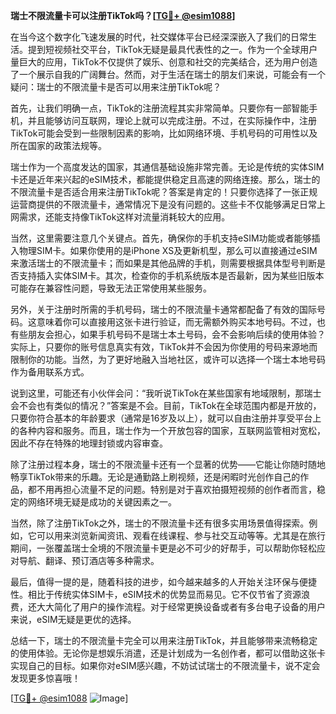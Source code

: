 **瑞士不限流量卡可以注册TikTok吗？[[TG💪+ @esim1088](https://t.me/s/esim1088)]**

在当今这个数字化飞速发展的时代，社交媒体平台已经深深嵌入了我们的日常生活。提到短视频社交平台，TikTok无疑是最具代表性的之一。作为一个全球用户量巨大的应用，TikTok不仅提供了娱乐、创意和社交的完美结合，还为用户创造了一个展示自我的广阔舞台。然而，对于生活在瑞士的朋友们来说，可能会有一个疑问：瑞士的不限流量卡是否可以用来注册TikTok呢？

首先，让我们明确一点，TikTok的注册流程其实非常简单。只要你有一部智能手机，并且能够访问互联网，理论上就可以完成注册。不过，在实际操作中，注册TikTok可能会受到一些限制因素的影响，比如网络环境、手机号码的可用性以及所在国家的政策法规等。

瑞士作为一个高度发达的国家，其通信基础设施非常完善。无论是传统的实体SIM卡还是近年来兴起的eSIM技术，都能提供稳定且高速的网络连接。那么，瑞士的不限流量卡是否适合用来注册TikTok呢？答案是肯定的！只要你选择了一张正规运营商提供的不限流量卡，通常情况下是没有问题的。这些卡不仅能够满足日常上网需求，还能支持像TikTok这样对流量消耗较大的应用。

当然，这里需要注意几个关键点。首先，确保你的手机支持eSIM功能或者能够插入物理SIM卡。如果你使用的是iPhone XS及更新机型，那么可以直接通过eSIM来激活瑞士的不限流量卡；而如果是其他品牌的手机，则需要根据具体型号判断是否支持插入实体SIM卡。其次，检查你的手机系统版本是否最新，因为某些旧版本可能存在兼容性问题，导致无法正常使用某些服务。

另外，关于注册时所需的手机号码，瑞士的不限流量卡通常都配备了有效的国际号码。这意味着你可以直接用这张卡进行验证，而无需额外购买本地号码。不过，也有些朋友会担心，如果手机号码不是瑞士本土号码，会不会影响后续的使用体验？实际上，只要你的账号信息真实有效，TikTok并不会因为你使用的号码来源地而限制你的功能。当然，为了更好地融入当地社区，或许可以选择一个瑞士本地号码作为备用联系方式。

说到这里，可能还有小伙伴会问：“我听说TikTok在某些国家有地域限制，那瑞士会不会也有类似的情况？”答案是不会。目前，TikTok在全球范围内都是开放的，只要你符合基本的年龄要求（通常是16岁及以上），就可以自由注册并享受平台上的各种内容和服务。而且，瑞士作为一个开放包容的国家，互联网监管相对宽松，因此不存在特殊的地理封锁或内容审查。

除了注册过程本身，瑞士的不限流量卡还有一个显著的优势——它能让你随时随地畅享TikTok带来的乐趣。无论是通勤路上刷视频，还是闲暇时光创作自己的作品，都不用再担心流量不足的问题。特别是对于喜欢拍摄短视频的创作者而言，稳定的网络环境无疑是成功的关键因素之一。

当然，除了注册TikTok之外，瑞士的不限流量卡还有很多实用场景值得探索。例如，它可以用来浏览新闻资讯、观看在线课程、参与社交互动等等。尤其是在旅行期间，一张覆盖瑞士全境的不限流量卡更是必不可少的好帮手，可以帮助你轻松应对导航、翻译、预订酒店等多种需求。

最后，值得一提的是，随着科技的进步，如今越来越多的人开始关注环保与便捷性。相比于传统实体SIM卡，eSIM技术的优势显而易见。它不仅节省了资源浪费，还大大简化了用户的操作流程。对于经常更换设备或者有多台电子设备的用户来说，eSIM无疑是更优的选择。

总结一下，瑞士的不限流量卡完全可以用来注册TikTok，并且能够带来流畅稳定的使用体验。无论你是想娱乐消遣，还是计划成为一名创作者，都可以借助这张卡实现自己的目标。如果你对eSIM感兴趣，不妨试试瑞士的不限流量卡，说不定会发现更多惊喜哦！

[[TG💪+ @esim1088](https://t.me/s/esim1088) ![Image](https://i.postimg.cc/4NQfJmqS/Snipaste-2025-05-13-00-14-12.png)]